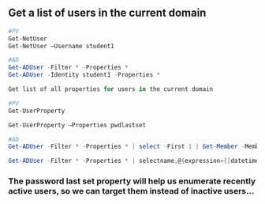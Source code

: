 ## Get a list of users in the current domain
```PowerShell
#PV
Get-NetUser
Get-NetUser –Username student1

#AD
Get-ADUser -Filter * -Properties *
Get-ADUser -Identity student1 -Properties * 

Get list of all properties for users in the current domain
```

```PowerShell
#PV
Get-UserProperty

Get-UserProperty –Properties pwdlastset

#AD
Get-ADUser -Filter * -Properties * | select -First 1 | Get-Member -MemberType *Property | select Name

Get-ADUser -Filter * -Properties * | selectname,@{expression={[datetime]::fromFileTime($_.pwdlastset)}}
```

### The password last set property will help us enumerate recently active users, so we can target them instead of inactive users...  
